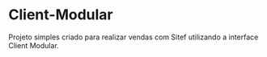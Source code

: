 # Client-Modular
Projeto simples criado para realizar vendas com Sitef utilizando a interface Client Modular.
